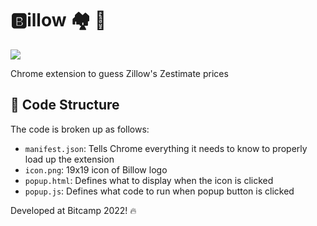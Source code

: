 # :b:illow 🏘️ 💸
<a href="LICENSE.txt"><img src="https://img.shields.io/badge/License-MIT-lightgray.svg" /></a>

Chrome extension to guess Zillow's Zestimate prices

## :file_folder: Code Structure
The code is broken up as follows:

- `manifest.json`: Tells Chrome everything it needs to know to properly load up the extension
- `icon.png`: 19x19 icon of Billow logo
- `popup.html`: Defines what to display when the icon is clicked
- `popup.js`: Defines what code to run when popup button is clicked

Developed at Bitcamp 2022! :fire:
